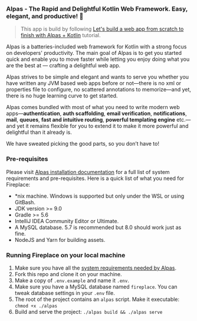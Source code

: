 ### Alpas - The Rapid and Delightful Kotlin Web Framework. Easy, elegant, and productive! 🚀

> This app is build by following [Let's build a web app from scratch to finish with Alpas + Kotlin][devto-tutorial] tutorial.

Alpas is a batteries-included web framework for Kotlin with a strong focus on developers' productivity.
The main goal of Alpas is to get you started quick and enable you to move faster while
letting you enjoy doing what you are the best at — crafting a delightful web app.

Alpas strives to be simple and elegant and wants to serve you whether you have written any JVM based web
apps before or not—there is no xml or properties file to configure, no scattered annotations
to memorize—and yet, there is no huge learning curve to get started.

Alpas comes bundled with most of what you need to write modern web apps—**authentication**,
**auth scaffolding**, **email verification**, **notifications**, **mail**, **queues**,
**fast and intuitive routing**, **powerful templating engine** etc.—and yet it
remains flexible for you to extend it to make it more powerful and
delightful than it already is.

We have sweated picking the good parts, so you don’t have to!

### Pre-requisites

Please visit [Alpas installation documentation][alpas-setup] for a full list of system requirements
and pre-requisites. Here is a quick list of what you need for Fireplace:

* *nix machine. Windows is supported but only under the WSL or using GitBash.
* JDK version >= 9.0
* Gradle >= 5.6
* IntelliJ IDEA Community Editor or Ultimate.
* A MySQL database. 5.7 is recommended but 8.0 should work just as fine.
* NodeJS and Yarn for building assets.

### Running Fireplace on your local machine

1. Make sure you have all the [system requirements needed by Alpas](https://alpas.dev/docs/installation).
2. Fork this repo and clone it on your machine.
3. Make a copy of `.env.example` and name it `.env`.
4. Make sure you have a MySQL database named `fireplace`. You can tweak database settings in your `.env` file.
5. The root of the project contains an `alpas` script. Make it executable: `chmod +x ./alpas`
6. Build and serve the project: `./alpas build && ./alpas serve` 


[happy-kotlin]: https://medium.com/signal-v-noise/kotlin-makes-me-a-happier-better-programmer-1fc668724563
[alpas-slack]: https://join.slack.com/t/alpasdev/shared_invite/enQtODcwMjE1MzMxODQ3LTJjZWMzOWE5MzBlYzIzMWQ2MTcxN2M2YjU3MTQ5ZDE4NjBmYjY1YTljOGIwYmJmYWFlYjc4YTcwMDFmZDIzNDE
[alpas-docs]: https://alpas.dev/docs
[alpas-setup]: https://alpas.dev/docs/installation
[devto-tutorial]: https://dev.to/ashokgelal/let-s-build-a-web-app-from-scratch-to-finish-with-alpas-and-kotlin-29eo

